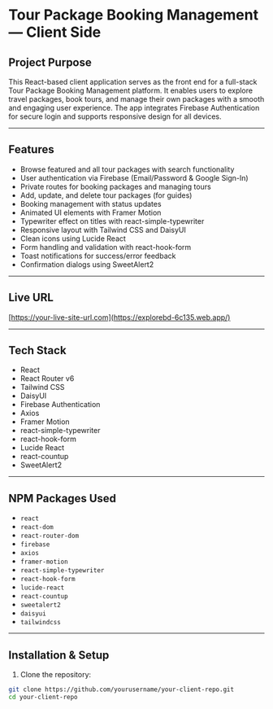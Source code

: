 # Tour Package Booking Management — Client Side

## Project Purpose

This React-based client application serves as the front end for a full-stack Tour Package Booking Management platform. It enables users to explore travel packages, book tours, and manage their own packages with a smooth and engaging user experience. The app integrates Firebase Authentication for secure login and supports responsive design for all devices.

---

## Features

- Browse featured and all tour packages with search functionality
- User authentication via Firebase (Email/Password & Google Sign-In)
- Private routes for booking packages and managing tours
- Add, update, and delete tour packages (for guides)
- Booking management with status updates
- Animated UI elements with Framer Motion
- Typewriter effect on titles with react-simple-typewriter
- Responsive layout with Tailwind CSS and DaisyUI
- Clean icons using Lucide React
- Form handling and validation with react-hook-form
- Toast notifications for success/error feedback
- Confirmation dialogs using SweetAlert2

---

## Live URL

[https://your-live-site-url.com](https://explorebd-6c135.web.app/)

---

## Tech Stack

- React  
- React Router v6  
- Tailwind CSS  
- DaisyUI  
- Firebase Authentication  
- Axios  
- Framer Motion  
- react-simple-typewriter  
- react-hook-form  
- Lucide React  
- react-countup  
- SweetAlert2  

---

## NPM Packages Used

- `react`  
- `react-dom`  
- `react-router-dom`  
- `firebase`  
- `axios`  
- `framer-motion`  
- `react-simple-typewriter`  
- `react-hook-form`  
- `lucide-react`  
- `react-countup`  
- `sweetalert2`  
- `daisyui`  
- `tailwindcss`  

---

## Installation & Setup

1. Clone the repository:

```bash
git clone https://github.com/yourusername/your-client-repo.git
cd your-client-repo
